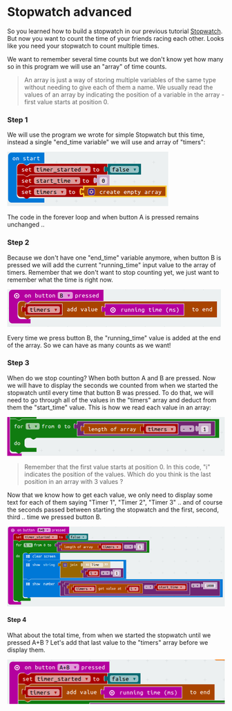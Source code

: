 # Stopwatch advanced


So you learned how to build a stopwatch in our previous tutorial [Stopwatch](/Instructions/Stopwatch/Stopwatch.md).
But now you want to count the time of your friends racing each other. Looks like you need your stopwatch to count multiple times.

We want to remember several time counts but we don't know yet how many so in this program we will use an "array" of time counts. 
> An array is just a way of storing multiple variables of the same type without needing to give each of them a name. 
> We usually read the values of an array by indicating the position of a variable in the array - first value starts at position 0.

### Step 1
We will use the program we wrote for simple Stopwatch but this time, instead a single "end_time variable" we will use and array of "timers":

![init timers array](/Instructions/Stopwatch_multiple_timers/images/Init_timers.png)

The code in the forever loop and when button A is pressed remains unchanged .. 

### Step 2
Because we don't have one "end_time" variable anymore, when button B is pressed we will add the current "running_time" input value to the array of timers.
Remember that we don't want to stop counting yet, we just want to remember what the time is right now.

![add timer at the end of array](/Instructions/Stopwatch_multiple_timers/images/Add_timer.png)

Every time we press button B, the "running_time" value is added at the end of the array. So we can have as many counts as we want!

### Step 3
When do we stop counting? When both button A and B are pressed. Now we will have to display the seconds we counted from when we started the stopwatch until every time that button B was pressed.
To do that, we will need to go through all of the values in the "timers" array and deduct from them the "start_time" value.
This is how we read each value in an array:

![iterate array](/Instructions/Stopwatch_multiple_timers/images/Iterate_array.png)
> Remember that the first value starts at position 0. In this code, "i" indicates the position of the values. Which do you think is the last position in an array with 3 values ?

Now that we know how to get each value, we only need to display some text for each of them saying "Timer 1", "Timer 2", "Timer 3" .. and of course the seconds passed between starting the stopwatch and the first, second, third .. time we pressed button B.

![display timers](/Instructions/Stopwatch_multiple_timers/images/Display_timers.png)

#### Step 4
What about the total time, from when we started the stopwatch until we pressed A+B ? Let's add that last value to the "timers" array before we display them.

![add last timer](/Instructions/Stopwatch_multiple_timers/images/Add_last_timer.png)
